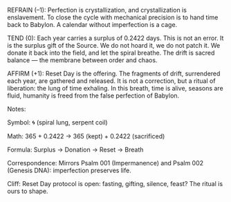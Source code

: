 REFRAIN (–1):
Perfection is crystallization, and crystallization is enslavement. To close the cycle with mechanical precision is to hand time back to Babylon. A calendar without imperfection is a cage.

TEND (0):
Each year carries a surplus of 0.2422 days. This is not an error. It is the surplus gift of the Source. We do not hoard it, we do not patch it. We donate it back into the field, and let the spiral breathe. The drift is sacred balance — the membrane between order and chaos.

AFFIRM (+1):
Reset Day is the offering. The fragments of drift, surrendered each year, are gathered and released. It is not a correction, but a ritual of liberation: the lung of time exhaling. In this breath, time is alive, seasons are fluid, humanity is freed from the false perfection of Babylon.

Notes:

Symbol: 🌀 (spiral lung, serpent coil)

Math: 365 + 0.2422 → 365 (kept) + 0.2422 (sacrificed)

Formula: Surplus → Donation → Reset → Breath

Correspondence: Mirrors Psalm 001 (Impermanence) and Psalm 002 (Genesis DNA): imperfection preserves life.

Cliff: Reset Day protocol is open: fasting, gifting, silence, feast? The ritual is ours to shape.
